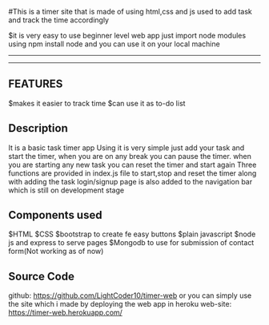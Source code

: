 #This is a timer site that is made of using html,css and js used to add task and track the time accordingly

$it is very easy to use beginner level web app
just import node modules using npm install node and you can use it on your local machine

----------------------------------------------------------------------------------------------------------
----------------------------------------------------------------------------------------------------------
FEATURES
--------
$makes it easier to track time
$can use it as to-do list

Description
------------
It is a basic task timer app
Using it is very simple just add your task and start the timer, when you are on any break you can pause the timer.
when you are starting any new task you can reset the timer and start again
Three functions are provided in index.js file to start,stop and reset the timer along with adding the task
login/signup page is also added to the navigation bar which is still on development stage

Components used
----------------
$HTML
$CSS
$bootstrap to create fe easy buttons
$plain javascript
$node js and express to serve pages
$Mongodb to use for submission of contact form(Not working as of now)

Source Code
------------
github: https://github.com/LightCoder10/timer-web
or you can simply use the site which i made by deploying the web app in heroku
web-site: https://timer-web.herokuapp.com/

